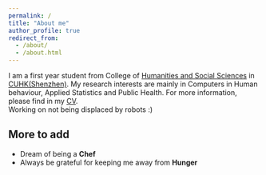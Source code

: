 ```yaml
---
permalink: /
title: "About me"
author_profile: true
redirect_from: 
  - /about/
  - /about.html
---
```


I am a first year student from College of [Humanities and Social Sciences](https://hsspg.cuhk.edu.cn/) in [CUHK(Shenzhen)](https://www.cuhk.edu.cn/zh-hans). My research interests are mainly in Computers in Human behaviour, Applied Statistics and Public Health.
For more information, please find in my [CV]().<br>
Working on not being displaced by robots :)



More to add
------
* Dream of being a **Chef**
* Always be grateful for keeping me away from **Hunger**